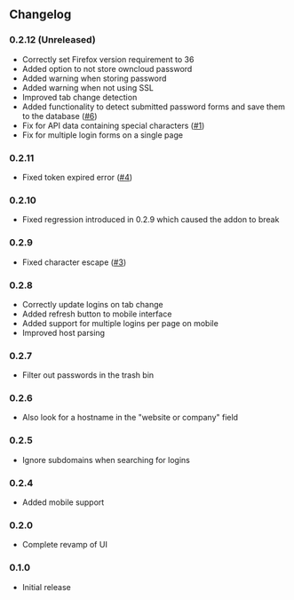 ## Changelog
### 0.2.12 (Unreleased)
- Correctly set Firefox version requirement to 36
- Added option to not store owncloud password
- Added warning when storing password
- Added warning when not using SSL
- Improved tab change detection
- Added functionality to detect submitted password forms and save them to the database ([#6](https://github.com/eglia/ff-oc-passwords/issues/6))
- Fix for API data containing special characters ([#1](https://github.com/eglia/ff-oc-passwords/issues/1))
- Fix for multiple login forms on a single page

### 0.2.11
- Fixed token expired error ([#4](https://github.com/eglia/ff-oc-passwords/issues/4))

### 0.2.10
- Fixed regression introduced in 0.2.9 which caused the addon to break

### 0.2.9
- Fixed character escape ([#3](https://github.com/eglia/ff-oc-passwords/issues/3))

### 0.2.8
- Correctly update logins on tab change
- Added refresh button to mobile interface
- Added support for multiple logins per page on mobile
- Improved host parsing

### 0.2.7
- Filter out passwords in the trash bin 

### 0.2.6
- Also look for a hostname in the "website or company" field

### 0.2.5
- Ignore subdomains when searching for logins

### 0.2.4
- Added mobile support

### 0.2.0
- Complete revamp of UI

### 0.1.0
- Initial release
